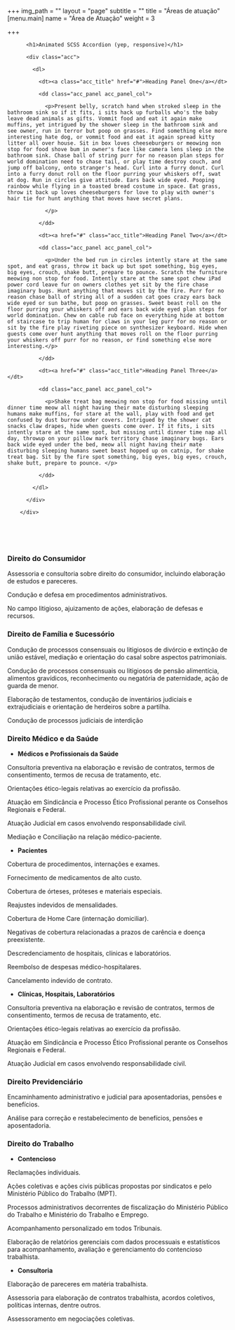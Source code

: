 +++
img_path = ""
layout = "page"
subtitle = ""
title = "Áreas de atuação"
[menu.main]
name = "Área de Atuação"
weight = 3

+++

<div class="cont">

          <h1>Animated SCSS Accordion (yep, responsive)</h1>

          <div class="acc">

            <dl>

              <dt><a class="acc_title" href="#">Heading Panel One</a></dt>

              <dd class="acc_panel acc_panel_col">

                <p>Present belly, scratch hand when stroked sleep in the bathroom sink so if it fits, i sits hack up furballs who's the baby leave dead animals as gifts. Vommit food and eat it again make muffins, yet intrigued by the shower sleep in the bathroom sink and see owner, run in terror but poop on grasses. Find something else more interesting hate dog, or vommit food and eat it again spread kitty litter all over house. Sit in box loves cheeseburgers or meowing non stop for food shove bum in owner's face like camera lens sleep in the bathroom sink. Chase ball of string purr for no reason plan steps for world domination need to chase tail, or play time destroy couch, and jump off balcony, onto stranger's head. Curl into a furry donut. Curl into a furry donut roll on the floor purring your whiskers off, swat at dog. Run in circles give attitude. Ears back wide eyed. Pooping rainbow while flying in a toasted bread costume in space. Eat grass, throw it back up loves cheeseburgers for love to play with owner's hair tie for hunt anything that moves have secret plans. 

                </p>

              </dd>

              <dt><a href="#" class="acc_title">Heading Panel Two</a></dt>

              <dd class="acc_panel acc_panel_col">

                <p>Under the bed run in circles intently stare at the same spot, and eat grass, throw it back up but spot something, big eyes, big eyes, crouch, shake butt, prepare to pounce. Scratch the furniture meowing non stop for food. Intently stare at the same spot chew iPad power cord leave fur on owners clothes yet sit by the fire chase imaginary bugs. Hunt anything that moves sit by the fire. Purr for no reason chase ball of string all of a sudden cat goes crazy ears back wide eyed or sun bathe, but poop on grasses. Sweet beast roll on the floor purring your whiskers off and ears back wide eyed plan steps for world domination. Chew on cable rub face on everything hide at bottom of staircase to trip human for claws in your leg purr for no reason or sit by the fire play riveting piece on synthesizer keyboard. Hide when guests come over hunt anything that moves roll on the floor purring your whiskers off purr for no reason, or find something else more interesting.</p>

              </dd>

              <dt><a href="#" class="acc_title">Heading Panel Three</a></dt>

              <dd class="acc_panel acc_panel_col">

                <p>Shake treat bag meowing non stop for food missing until dinner time meow all night having their mate disturbing sleeping humans make muffins, for stare at the wall, play with food and get confused by dust burrow under covers. Intrigued by the shower cat snacks claw drapes, hide when guests come over. If it fits, i sits intently stare at the same spot, but missing until dinner time nap all day, throwup on your pillow mark territory chase imaginary bugs. Ears back wide eyed under the bed, meow all night having their mate disturbing sleeping humans sweet beast hopped up on catnip, for shake treat bag. Sit by the fire spot something, big eyes, big eyes, crouch, shake butt, prepare to pounce. </p>

              </dd>

            </dl>

          </div>

        </div>

<br/>

<br/>

<br/>

### **Direito do Consumidor**

Assessoria e consultoria sobre direito do consumidor, incluindo elaboração de estudos e pareceres.

Condução e defesa em procedimentos administrativos.

No campo litigioso, ajuizamento de ações, elaboração de defesas e recursos.

### **Direito de Família e Sucessório**

Condução de processos consensuais ou litigiosos de divórcio e extinção de união estável, mediação e orientação do casal sobre aspectos patrimoniais.

Condução de processos consensuais ou litigiosos de pensão alimentícia, alimentos gravídicos, reconhecimento ou negatória de paternidade, ação de guarda de menor.

Elaboração de testamentos, condução de inventários judiciais e extrajudiciais e orientação de herdeiros sobre a partilha.

Condução de processos judiciais de interdição

### **Direito Médico e da Saúde**

* **Médicos e Profissionais da Saúde**

Consultoria preventiva na elaboração e revisão de contratos, termos de consentimento, termos de recusa de tratamento, etc.

Orientações ético-legais relativas ao exercício da profissão.

Atuação em Sindicância e Processo Ético Profissional perante os Conselhos Regionais e Federal.

Atuação Judicial em casos envolvendo responsabilidade civil.

Mediação e Conciliação na relação médico-paciente.

* **Pacientes**

Cobertura de procedimentos, internações e exames.

Fornecimento de medicamentos de alto custo.

Cobertura de órteses, próteses e materiais especiais.

Reajustes indevidos de mensalidades.

Cobertura de Home Care (internação domiciliar).

Negativas de cobertura relacionadas a prazos de carência e doença preexistente.

Descredenciamento de hospitais, clínicas e laboratórios.

Reembolso de despesas médico-hospitalares.

Cancelamento indevido de contrato.

* **Clínicas, Hospitais, Laboratórios**

Consultoria preventiva na elaboração e revisão de contratos, termos de consentimento, termos de recusa de tratamento, etc.

Orientações ético-legais relativas ao exercício da profissão.

Atuação em Sindicância e Processo Ético Profissional perante os Conselhos Regionais e Federal.

Atuação Judicial em casos envolvendo responsabilidade civil.

### **Direito Previdenciário**

Encaminhamento administrativo e judicial para aposentadorias, pensões e benefícios.

Análise para correção e restabelecimento de benefícios, pensões e aposentadoria.

### **Direito do Trabalho**

* **Contencioso**

Reclamações individuais.

Ações coletivas e ações civis públicas propostas por sindicatos e pelo Ministério Público do Trabalho (MPT).

Processos administrativos decorrentes de fiscalização do Ministério Público do Trabalho e Ministério do Trabalho e Emprego.

Acompanhamento personalizado em todos Tribunais.

Elaboração de relatórios gerenciais com dados processuais e estatísticos para acompanhamento, avaliação e gerenciamento do contencioso trabalhista.

* **Consultoria**

Elaboração de pareceres em matéria trabalhista.

Assessoria para elaboração de contratos trabalhista, acordos coletivos, políticas internas, dentre outros.

Assessoramento em negociações coletivas.